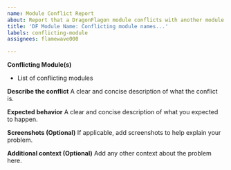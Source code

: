 ```yaml
---
name: Module Conflict Report
about: Report that a DragonFlagon module conflicts with another module
title: 'DF Module Name: Conflicting module names...'
labels: conflicting-module
assignees: flamewave000

---
```


**Conflicting Module(s)**
- List of conflicting modules

**Describe the conflict**
A clear and concise description of what the conflict is.

**Expected behavior**
A clear and concise description of what you expected to happen.

**Screenshots (Optional)**
If applicable, add screenshots to help explain your problem.

**Additional context (Optional)**
Add any other context about the problem here.
